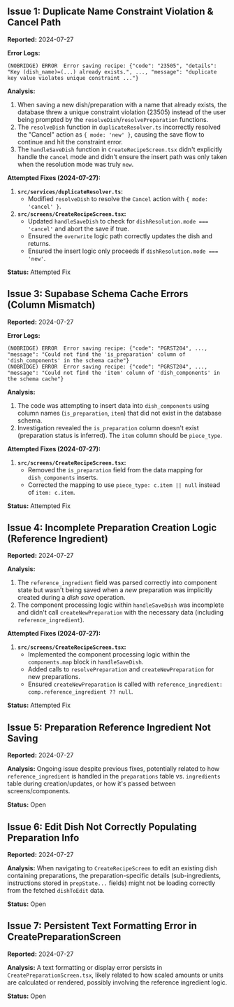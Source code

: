 

## Issue 1: Duplicate Name Constraint Violation & Cancel Path

**Reported:** 2024-07-27

**Error Logs:**
```
(NOBRIDGE) ERROR  Error saving recipe: {"code": "23505", "details": "Key (dish_name)=(...) already exists.", ..., "message": "duplicate key value violates unique constraint ..."}
```

**Analysis:**
1.  When saving a new dish/preparation with a name that already exists, the database threw a unique constraint violation (23505) instead of the user being prompted by the `resolveDish`/`resolvePreparation` functions.
2.  The `resolveDish` function in `duplicateResolver.ts` incorrectly resolved the "Cancel" action as `{ mode: 'new' }`, causing the save flow to continue and hit the constraint error.
3.  The `handleSaveDish` function in `CreateRecipeScreen.tsx` didn't explicitly handle the `cancel` mode and didn't ensure the insert path was only taken when the resolution mode was truly `new`.

**Attempted Fixes (2024-07-27):**
1.  **`src/services/duplicateResolver.ts`:**
    *   Modified `resolveDish` to resolve the `Cancel` action with `{ mode: 'cancel' }`.
2.  **`src/screens/CreateRecipeScreen.tsx`:**
    *   Updated `handleSaveDish` to check for `dishResolution.mode === 'cancel'` and abort the save if true.
    *   Ensured the `overwrite` logic path correctly updates the dish and returns.
    *   Ensured the insert logic only proceeds if `dishResolution.mode === 'new'`.

**Status:** Attempted Fix

## Issue 3: Supabase Schema Cache Errors (Column Mismatch)

**Reported:** 2024-07-27

**Error Logs:**
```
(NOBRIDGE) ERROR  Error saving recipe: {"code": "PGRST204", ..., "message": "Could not find the 'is_preparation' column of 'dish_components' in the schema cache"}
(NOBRIDGE) ERROR  Error saving recipe: {"code": "PGRST204", ..., "message": "Could not find the 'item' column of 'dish_components' in the schema cache"}
```

**Analysis:**
1.  The code was attempting to insert data into `dish_components` using column names (`is_preparation`, `item`) that did not exist in the database schema.
2.  Investigation revealed the `is_preparation` column doesn't exist (preparation status is inferred). The `item` column should be `piece_type`.

**Attempted Fixes (2024-07-27):**
1.  **`src/screens/CreateRecipeScreen.tsx`:**
    *   Removed the `is_preparation` field from the data mapping for `dish_components` inserts.
    *   Corrected the mapping to use `piece_type: c.item || null` instead of `item: c.item`.

**Status:** Attempted Fix

## Issue 4: Incomplete Preparation Creation Logic (Reference Ingredient)

**Reported:** 2024-07-27

**Analysis:**
1.  The `reference_ingredient` field was parsed correctly into component state but wasn't being saved when a *new* preparation was implicitly created during a *dish save* operation.
2.  The component processing logic within `handleSaveDish` was incomplete and didn't call `createNewPreparation` with the necessary data (including `reference_ingredient`).

**Attempted Fixes (2024-07-27):**
1.  **`src/screens/CreateRecipeScreen.tsx`:**
    *   Implemented the component processing logic within the `components.map` block in `handleSaveDish`.
    *   Added calls to `resolvePreparation` and `createNewPreparation` for new preparations.
    *   Ensured `createNewPreparation` is called with `reference_ingredient: comp.reference_ingredient ?? null`.

**Status:** Attempted Fix

## Issue 5: Preparation Reference Ingredient Not Saving

**Reported:** 2024-07-27

**Analysis:** Ongoing issue despite previous fixes, potentially related to how `reference_ingredient` is handled in the `preparations` table vs. `ingredients` table during creation/updates, or how it's passed between screens/components.

**Status:** Open

## Issue 6: Edit Dish Not Correctly Populating Preparation Info

**Reported:** 2024-07-27

**Analysis:** When navigating to `CreateRecipeScreen` to edit an existing dish containing preparations, the preparation-specific details (sub-ingredients, instructions stored in `prepState...` fields) might not be loading correctly from the fetched `dishToEdit` data.

**Status:** Open

## Issue 7: Persistent Text Formatting Error in CreatePreparationScreen

**Reported:** 2024-07-27

**Analysis:** A text formatting or display error persists in `CreatePreparationScreen.tsx`, likely related to how scaled amounts or units are calculated or rendered, possibly involving the reference ingredient logic.

**Status:** Open 